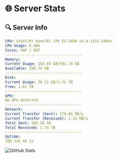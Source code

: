 # 🌐 Server Stats
## 🔍 Server Info
```yaml
CPU: Intel(R) Xeon(R) CPU E5-2699 v4 @ 1315.34GHz
CPU Usage: 0.40%
Cores: 44P | 88T
-----------------------------------
Memory:
Current Usage: 143.64 GB/503.74 GB
Available: 356.73 GB
-----------------------------------
Disk:
Current Usage: 20.11 GB/1.71 TB
Free: 1.61 TB
-----------------------------------
GPU:
No GPU detected
-----------------------------------
Network:
Current Transfer (Sent): 179.68 MB/s
Current Transfer (Received): 2.32 MB/s
Total Sent: 105.58 TB
Total Received: 1.74 TB
-----------------------------------
Uptime:
10d 12h 4m 1s
```
![GitHub Stats](https://img.shields.io/badge/Updated-2025-02-18_10:47:19-blue)